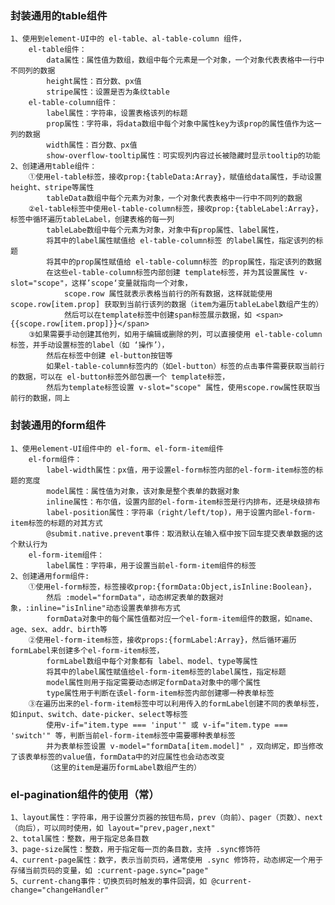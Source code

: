 ### 封装通用的table组件
    1、使用到element-UI中的 el-table、al-table-column 组件，
        el-table组件：
            data属性：属性值为数组，数组中每个元素是一个对象，一个对象代表表格中一行中不同列的数据
            height属性：百分数、px值
            stripe属性：设置是否为条纹table
        el-table-column组件：
            label属性：字符串，设置表格该列的标题
            prop属性：字符串，将data数组中每个对象中属性key为该prop的属性值作为这一列的数据
            width属性：百分数、px值
            show-overflow-tooltip属性：可实现列内容过长被隐藏时显示tooltip的功能
    2、创建通用table组件：
        ①使用el-table标签，接收prop:{tableData:Array}，赋值给data属性，手动设置height、stripe等属性
            tableData数组中每个元素为对象，一个对象代表表格中一行中不同列的数据
        ②el-table标签中使用el-table-column标签，接收prop:{tableLabel:Array}，标签中循环遍历tableLabel，创建表格的每一列
            tableLabe数组中每个元素为对象，对象中有prop属性、label属性，
            将其中的label属性赋值给 el-table-column标签 的label属性，指定该列的标题
            将其中的prop属性赋值给 el-table-column标签 的prop属性，指定该列的数据
            在这些el-table-column标签内部创建 template标签，并为其设置属性 v-slot="scope"，这样’scope‘变量就指向一个对象，
                scope.row 属性就表示表格当前行的所有数据，这样就能使用 scope.row[item.prop] 获取到当前行该列的数据（item为遍历tableLabel数组产生的）
                然后可以在template标签中创建span标签展示数据，如 <span>{{scope.row[item.prop]}}</span>
        ③如果需要手动创建其他列，如用于编辑或删除的列，可以直接使用 el-table-column标签，并手动设置标签的label（如 ‘操作’），
            然后在标签中创建 el-button按钮等
            如果el-table-column标签内的（如el-button）标签的点击事件需要获取当前行的数据，可以在 el-button标签外部包裹一个 template标签，
            然后为template标签设置 v-slot="scope" 属性，使用scope.row属性获取当前行的数据，同上

### 封装通用的form组件
    1、使用element-UI组件中的 el-form、el-form-item组件
        el-form组件：
            label-width属性：px值，用于设置el-form标签内部的el-form-item标签的标题的宽度
            model属性：属性值为对象，该对象是整个表单的数据对象
            inline属性：布尔值，设置内部的el-form-item标签是行内排布，还是块级排布
            label-position属性：字符串（right/left/top)，用于设置内部el-form-item标签的标题的对其方式
            @submit.native.prevent事件：取消默认在输入框中按下回车提交表单数据的这个默认行为
        el-form-item组件：
            label属性：字符串，用于设置当前el-form-item组件的标签
    2、创建通用form组件:
        ①使用el-form标签，标签接收prop:{formData:Object,isInline:Boolean}，
            然后 :model="formData"，动态绑定表单的数据对象，:inline="isInline"动态设置表单排布方式
            formData对象中的每个属性值都对应一个el-form-item组件的数据，如name、age、sex、addr、birth等
        ②使用el-form-item标签，接收props:{formLabel:Array}，然后循环遍历formLabel来创建多个el-form-item标签，
            formLabel数组中每个对象都有 label、model、type等属性
            将其中的label属性赋值给el-form-item标签的label属性，指定标题
            model属性则用于指定需要动态绑定formData对象中的哪个属性
            type属性用于判断在该el-form-item标签内部创建哪一种表单标签
        ③在遍历出来的el-form-item标签中可以利用传入的formLabel创建不同的表单标签，如input、switch、date-picker、select等标签
            使用v-if="item.type === 'input'" 或 v-if="item.type === 'switch'" 等，判断当前el-form-item标签中需要哪种表单标签
            并为表单标签设置 v-model="formData[item.model]" ，双向绑定，即当修改了该表单标签的value值，formData中的对应属性也会动态改变
            （这里的item是遍历formLabel数组产生的）

### el-pagination组件的使用（常）
    1、layout属性：字符串，用于设置分页器的按钮布局，prev（向前）、pager（页数）、next（向后），可以同时使用，如 layout="prev,pager,next"
    2、total属性：整数，用于指定总条目数
    3、page-size属性：整数，用于指定每一页的条目数，支持 .sync修饰符
    4、current-page属性：数字，表示当前页码，通常使用 .sync 修饰符，动态绑定一个用于存储当前页码的变量，如 :current-page.sync="page"
    5、current-chang事件：切换页码时触发的事件回调，如 @current-change="changeHandler"
